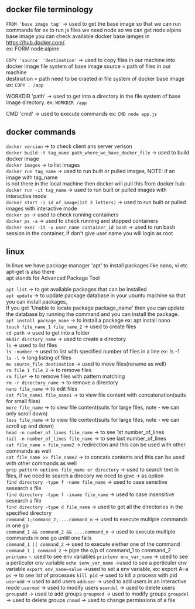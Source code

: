 docker file terminology
-----------------------
`FROM 'base image tag'` -> used to get the base image so that we can run commands
for ex to run js files we need node so we can get node:alpine base image
you can check available docker base iamges in https://hub.docker.com/. <br />
ex: FORM node:alpine

`COPY 'source' 'destination'` -> used to copy files in our machine into docker image file system of base image
source = path of files in our machine <br />
destination = path need to be craeted in file system of docker base image <br />
ex: `COPY . /app`

WORKDIR 'path' -> used to get into a directory in the file system of base image directory.
ex: `WORKDIR /app`

CMD 'cmd' -> used to execute commands
ex: `CMD node app.js`

docker commands
---------------
`docker version` -> to check client ans server verison <br />
`docker build -t tag_name path_where_we_have_docker_file` -> used to build docker image <br />
`docker images` -> to list images <br />
`docker run tag_name` -> used to run built or pulled images, NOTE: if an image with tag_name <br />
                       is not there in the local machine then docker will pull this from docker hub <br />
`docker run -it tag_name` -> used to run built or pulled images with interactive mode <br />
`docker start -i id_of_image(1st 3 letters)` -> used to run built or pulled images with interactive mode <br />
`docker ps` -> used to check running containers <br />
`docker ps -a` -> used to check running and stopped containers <br />
`docker exec -it -u user_name container_id bash` -> used to run bash session in the container, if don't give user name you will login as root<br />

linux
------
In linux we have package manager 'apt' to install packages like nano, vi etc <br />
apt-get is also there <br />
apt stands for Advanced Package Tool <br />

`apt list` -> to get available packages that can be installed <br />
`apt update` -> to update package database in your ubuntu machine so that you can install packages, <br />
               If you get 'Unable to locate package package_name' then you can update the database by running the command and you can install the package. <br />
`apt install package_name` -> to install a package ex: apt install nano <br />
`touch file_name_1 file_name_2` -> used to create files <br />
`cd path` -> used to get into a folder <br />
`mkdir dirctory_name` -> used to create a directory<br />
`ls` -> used to list files<br />
`ls -number` -> used to list with specified number of files in a line ex: ls -1<br />
`ls -l` -> long listing of files<br />
`mv source_file destination` -> used to move files(rename as well)<br />
`rm file_1 file_2` -> to remove files<br />
`rm file*` -> to remove files with pattern matching<br />
`rm -r directory_name` -> to remove a directory<br />
`nano file_name` -> to edit files<br />
`cat file_name1 file_name1` -> to view file content with concatenation(suits for small files)<br />
`more file_name` -> to view file content(suits for large files, note - we can only scroll down)<br />
`less file_name` -> to view file content(suits for large files, note - we can scroll up and down)<br />
`head -n number_of_lines file_name` -> to see 1st number_of_lines<br />
`tail -n number_of_lines file_name` -> to see last number_of_lines<br />
`cat file_name > file_name2` -> redirection and this can be used with other commands as well<br />
`cat file_name >> file_name2` -> to concate contents and this can be used with other commands as well<br />
`grep pattern options file_name or directory` -> used to search text in files, if we need to search a direcory we need to give -r as option<br />
`find directory -type f -name file_name` -> used to case sensitive sesearch a file <br />
`find directory -type f -iname file_name` -> used to case insensitive sesearch a file <br />
`find directory -type d file_name` -> used to get all the directories in the specified directory <br />
`command_1;command_2;....command_n` -> used to execute multiple commands in one go<br />
`command_1 && command_2 && ....command_n` -> used to execute multiple commands in one go untill one fails<br />
`command_1 || command_2` -> used to execute eiether one of the command<br />
`command_1 | command_2` -> pipe the o/p of command_1 to command_2
`printenv` -. used to see env variables
`printenv env_var_name` -> used to see a perticuler env variable
`echo $env_var_name` ->used to see a perticuler env variable
`export env_name=value` ->used to set a env variable, ex: export A=a
`ps` -> to see list of processes
`kill pid` -> used to kill a process with pid
`useradd` -> used to add users
`adduser` -> used to add users in an interactive mode
`usermod` -> used to modify users
`userdel` -> used to delete users
`groupadd` -> used to add groups 
`groupmod` -> used to modify groups
`groupdel` -> used to delete groups
`chmod` -> used to change permissions of a file